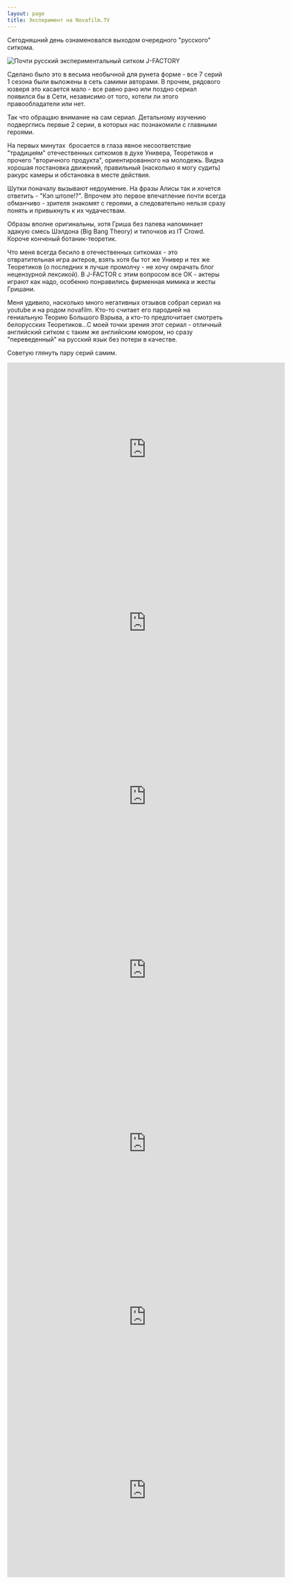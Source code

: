 ```yaml
---
layout: page
title: Эксперимент на Novafilm.TV
---
```


Сегодняшний день ознаменовался выходом очередного "русского" ситкома.

![Почти русский экспериментальный ситком J-FACTORY](/static/2010-02-21/novafilm/nattfodd-j-factory.jpg)

Сделано было это в весьма необычной для рунета форме - все 7 серий 1 сезона были выложены в сеть самими авторами. В прочем, рядового юзверя это касается мало - все равно рано или поздно сериал появился бы в Сети, независимо от того, хотели ли этого правообладатели или нет.

<!--more-->

Так что обращаю внимание на сам сериал. Детальному изучению подверглись первые 2 серии, в которых нас познакомили с главными героями.

На первых минутах  бросается в глаза явное несоответствие "традициям" отечественных ситкомов в духе Универа, Теоретиков и прочего "вторичного продукта", ориентированного на молодежь. Видна хорошая постановка движений, правильный (насколько я могу судить) ракурс камеры и обстановка в месте действия.

Шутки поначалу вызывают недоумение. На фразы Алисы так и хочется ответить - "Кэп штоле!?". Впрочем это первое впечатление почти всегда обманчиво - зрителя знакомят с героями, а следовательно нельзя сразу понять и привыкнуть к их чудачествам.

Образы вполне оригинальны, хотя Гриша без палева напоминает эдакую смесь Шэлдона (Big Bang Theory) и типочков из IT Crowd. Короче конченый ботаник-теоретик.

Что меня всегда бесило в отечественных ситкомах - это отвратительная игра актеров, взять хотя бы тот же Универ и тех же Теоретиков (о последних я лучше промолчу - не хочу омрачать блог нецензурной лексикой). В J-FACTOR с этим вопросом все ОК - актеры играют как надо, особенно понравились фирменная мимика и жесты Гришани.

Меня удивило, насколько много негативных отзывов собрал сериал на youtube и на родом novafilm. Кто-то считает его пародией на гениальную Теорию Большого Взрыва, а кто-то предпочитает смотреть белорусских Теоретиков...С моей точки зрения этот сериал - отличный английский ситком с таким же английским юмором, но сразу "переведенный" на русский язык без потери в качестве.

Советую глянуть пару серий самим.

<iframe width="640" height="400" src="https://www.youtube.com/embed/ynctL9UoU4A" frameborder="0" allow="accelerometer; autoplay; encrypted-media; gyroscope; picture-in-picture" allowfullscreen></iframe>
<iframe width="640" height="400" src="https://www.youtube.com/embed/xpyOW4mU88E" frameborder="0" allow="accelerometer; autoplay; encrypted-media; gyroscope; picture-in-picture" allowfullscreen></iframe>
<iframe width="640" height="400" src="https://www.youtube.com/embed/_vau_c7FKq0" frameborder="0" allow="accelerometer; autoplay; encrypted-media; gyroscope; picture-in-picture" allowfullscreen></iframe>
<iframe width="640" height="400" src="https://www.youtube.com/embed/Z-0g6di4dJc" frameborder="0" allow="accelerometer; autoplay; encrypted-media; gyroscope; picture-in-picture" allowfullscreen></iframe>
<iframe width="640" height="400" src="https://www.youtube.com/embed/a1Zn1fzaBts" frameborder="0" allow="accelerometer; autoplay; encrypted-media; gyroscope; picture-in-picture" allowfullscreen></iframe>
<iframe width="640" height="400" src="https://www.youtube.com/embed/alVJYPEz0vI" frameborder="0" allow="accelerometer; autoplay; encrypted-media; gyroscope; picture-in-picture" allowfullscreen></iframe>
<iframe width="640" height="400" src="https://www.youtube.com/embed/V14Rs-rfouA" frameborder="0" allow="accelerometer; autoplay; encrypted-media; gyroscope; picture-in-picture" allowfullscreen></iframe>
